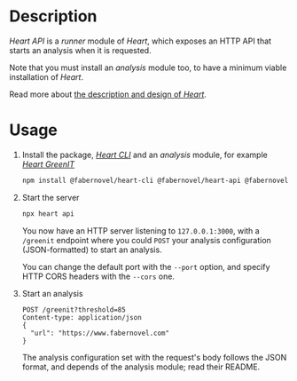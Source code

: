 # Description

_Heart API_ is a _runner_ module of _Heart_, which exposes an HTTP API that starts an analysis when it is requested.

Note that you must install an _analysis_ module too, to have a minimum viable installation of _Heart_.

Read more about [the description and design of _Heart_](https://github.com/faberNovel/heart#readme).

# Usage

1. Install the package, _[Heart CLI](https://www.npmjs.com/package/@fabernovel/heart-cli)_ and an _analysis_ module, for example _[Heart GreenIT](https://www.npmjs.com/package/@fabernovel/heart-greenit)_

    ```bash
    npm install @fabernovel/heart-cli @fabernovel/heart-api @fabernovel/heart-greenit
    ```

2. Start the server

    ```bash
    npx heart api
    ```

    You now have an HTTP server listening to `127.0.0.1:3000`, with a `/greenit` endpoint where you could `POST` your analysis configuration (JSON-formatted) to start an analysis.

    You can change the default port with the `--port` option, and specify HTTP CORS headers with the `--cors` one.

3. Start an analysis

    ```http
    POST /greenit?threshold=85
    Content-type: application/json
    {
      "url": "https://www.fabernovel.com"
    }
    ```

    The analysis configuration set with the request's body follows the JSON format, and depends of the analysis module; read their README.